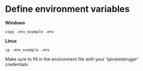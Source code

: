 # Define environment variables
**Windows**
```
copy .env_example .env
```
**Linux**
```
cp .env_example .env
```

Make sure to fill in the environment file with your 'tjenestebruger' credentials
